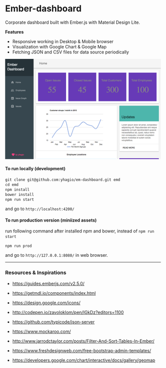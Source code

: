 # Ember-dashboard

Corporate dashboard built with Ember.js with Material Design Lite.

**Features**
- Responsive working in Desktop & Mobile browser
- Visualization with Google Chart & Google Map
- Fetching JSON and CSV files for data source periodically

![Screenshot](/screenshot.png)

#### To run locally (development)
```
git clone git@github.com:yhagio/em-dashboard.git emd
cd emd
npm install
bower install
npm run start
```
and go to `http://localhost:4200/`

#### To run production version (miniized assets)
run following command after installed npm and bower, instead of `npm run start`
```
npm run prod
```
and go to `http://127.0.0.1:8080/` in web browser.

---

### Resources & Inspirations
- https://guides.emberjs.com/v2.5.0/
- https://getmdl.io/components/index.html
- https://design.google.com/icons/
- http://codepen.io/zavoloklom/pen/IGkDz?editors=1100
- https://github.com/typicode/json-server
- https://www.mockaroo.com/
- http://www.jarrodctaylor.com/posts/Filter-And-Sort-Tables-In-Ember/
- https://www.freshdesignweb.com/free-bootstrap-admin-templates/

- https://developers.google.com/chart/interactive/docs/gallery/geomap


